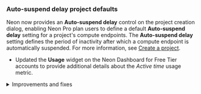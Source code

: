 ### Auto-suspend delay project defaults

Neon now provides an **Auto-suspend delay** control on the project creation dialog, enabling Neon Pro plan users to define a default **Auto-suspend delay** setting for a project's compute endpoints. The **Auto-suspend delay** setting defines the period of inactivity after which a compute endpoint is automatically suspended. For more information, see [Create a project](/docs/manage/projects#create-a-project).
- Updated the **Usage** widget on the Neon Dashboard for Free Tier accounts to provide additional details about the _Active time_ usage metric.

<details>
<summary>Improvements and fixes</summary>
<ul>
<li>UI: Fixed OAuth page styling and other minor style issues for the Neon Console dark mode theme.</li>
</ul>
</details>
